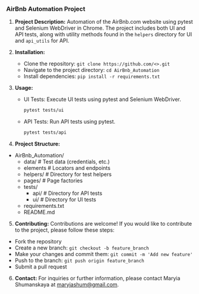 ### AirBnb Automation Project

1. **Project Description:**
   Automation of the AirBnb.com website using pytest and Selenium WebDriver in Chrome. The project includes both UI and API tests, along with utility methods found in the `helpers` directory for UI and `api_utils` for API.

2. **Installation:**
   - Clone the repository: `git clone https://github.com/<>.git`
   - Navigate to the project directory: `cd AirBnb_Automation`
   - Install dependencies: `pip install -r requirements.txt`

3. **Usage:**
   - UI Tests: Execute UI tests using pytest and Selenium WebDriver.
     ```bash
     pytest tests/ui
     ```
   - API Tests: Run API tests using pytest.
     ```bash
     pytest tests/api
     ```

4. **Project Structure:**
- AirBnb_Automation/
  - data/                  # Test data (credentials, etc.) 
  - elements               # Locators and endpoints
  - helpers/               # Directory for test helpers
  - pages/                 # Page factories
  - tests/
    - api/                 # Directory for API tests
	- ui/                  # Directory for UI tests
  - requirements.txt
  - README.md

5. **Contributing:**
Contributions are welcome! If you would like to contribute to the project, please follow these steps:
- Fork the repository
- Create a new branch: `git checkout -b feature_branch`
- Make your changes and commit them: `git commit -m 'Add new feature'`
- Push to the branch: `git push origin feature_branch`
- Submit a pull request

6. **Contact:**
For inquiries or further information, please contact Maryia Shumanskaya at maryjashum@gmail.com.